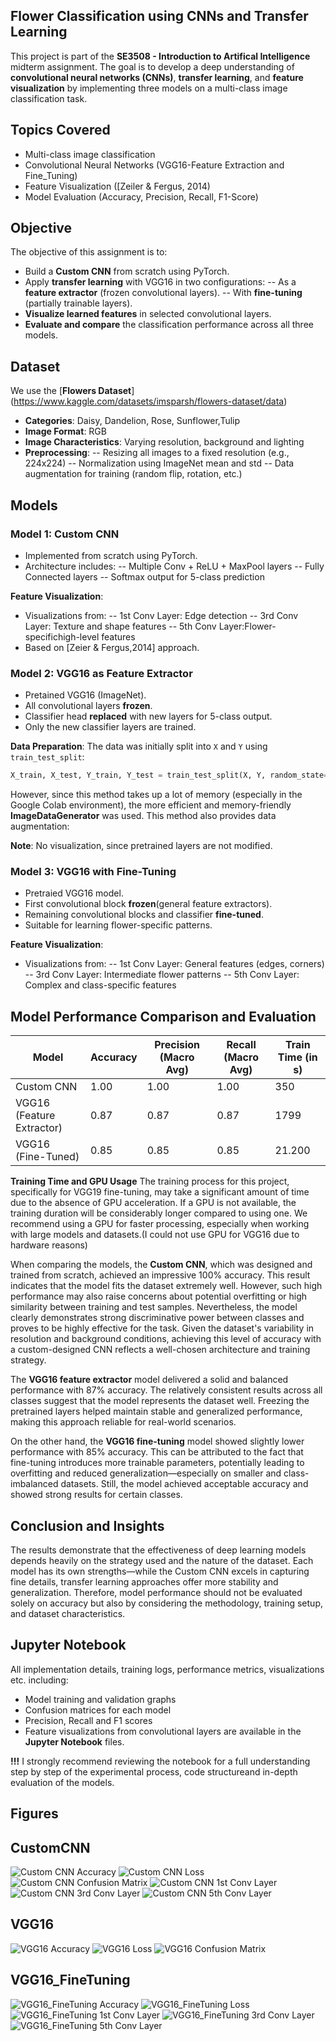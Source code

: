 ## Flower Classification using CNNs and Transfer Learning
This project is part of the **SE3508 - Introduction to Artifical Intelligence** midterm assignment. The goal is to develop a deep understanding of **convolutional neural networks (CNNs)**, **transfer learning**, and **feature visualization**  by implementing three models on a multi-class image classification task.   


## Topics Covered
- Multi-class image classification
- Convolutional Neural Networks (VGG16-Feature Extraction and Fine_Tuning)
- Feature Visualization ([Zeiler & Fergus, 2014)
- Model Evaluation (Accuracy, Precision, Recall, F1-Score)



## Objective 
The objective of this assignment is to:
- Build a **Custom CNN** from scratch using PyTorch.
- Apply **transfer learning** with VGG16 in two configurations:
--  As a **feature extractor** (frozen convolutional layers).
-- With **fine-tuning** (partially trainable layers).
- **Visualize learned features** in selected convolutional layers.
- **Evaluate and compare** the classification performance across all three models.

 

## Dataset 
We use the [**Flowers Dataset**] (https://www.kaggle.com/datasets/imsparsh/flowers-dataset/data)



- **Categories**: Daisy, Dandelion, Rose, Sunflower,Tulip
- **Image Format**: RGB
- **Image Characteristics**: Varying resolution, background and lighting
- **Preprocessing**:
-- Resizing all images to a fixed resolution (e.g., 224x224)
-- Normalization using ImageNet mean and std
-- Data augmentation for training (random flip, rotation, etc.)



## Models

### Model 1: Custom CNN
- Implemented from scratch using PyTorch.
- Architecture includes:
-- Multiple Conv + ReLU + MaxPool layers
-- Fully Connected layers
-- Softmax output for 5-class prediction



**Feature Visualization**:
- Visualizations from:
-- 1st Conv Layer: Edge detection
-- 3rd Conv Layer: Texture and shape features
-- 5th Conv Layer:Flower-specifichigh-level features
- Based on [Zeier & Fergus,2014] approach.



### Model 2: VGG16 as Feature Extractor
- Pretained VGG16 (ImageNet).
- All convolutional layers **frozen**.
- Classifier head **replaced** with new layers for 5-class output.
- Only the new  classifier layers are trained.

**Data Preparation**:
The data was initially split into `X` and `Y` using `train_test_split`:

```python
X_train, X_test, Y_train, Y_test = train_test_split(X, Y, random_state=0)
```

However, since this method takes up a lot of memory (especially in the Google Colab environment), the more efficient and memory-friendly **ImageDataGenerator** was used. This method also provides data augmentation:


**Note**: No visualization, since pretrained layers are not modified.





### Model 3: VGG16 with Fine-Tuning
- Pretraied VGG16 model.
- First convolutional block **frozen**(general feature extractors).
- Remaining convolutional blocks and classifier **fine-tuned**.
- Suitable for learning flower-specific patterns.



**Feature Visualization**:
- Visualizations from:
-- 1st Conv Layer: General features (edges, corners)
-- 3rd Conv Layer: Intermediate flower patterns
-- 5th Conv Layer: Complex and class-specific features



## Model Performance Comparison and Evaluation
| Model                   | Accuracy | Precision (Macro Avg) | Recall (Macro Avg) | Train Time (in s) |
|-------------------------|----------|------------------------|---------------------|--------------------|
| Custom CNN              | 1.00     | 1.00                   | 1.00                | 350                 |
| VGG16 (Feature Extractor) | 0.87     | 0.87                   | 0.87                | 1799                  |
| VGG16 (Fine-Tuned)      | 0.85     | 0.85                   | 0.85                | 21.200                  |

**Training Time and GPU Usage**
The training process for this project, specifically for VGG19 fine-tuning, may take a significant amount of time due to the absence of GPU acceleration. If a GPU is not available, the training duration will be considerably longer compared to using one. We recommend using a GPU for faster processing, especially when working with large models and datasets.(I could not use GPU for VGG16 due to hardware reasons)

When comparing the models, the **Custom CNN**, which was designed and trained from scratch, achieved an impressive 100% accuracy. This result indicates that the model fits the dataset extremely well. However, such high performance may also raise concerns about potential overfitting or high similarity between training and test samples. Nevertheless, the model clearly demonstrates strong discriminative power between classes and proves to be highly effective for the task. Given the dataset's variability in resolution and background conditions, achieving this level of accuracy with a custom-designed CNN reflects a well-chosen architecture and training strategy.

The **VGG16 feature extractor** model delivered a solid and balanced performance with 87% accuracy. The relatively consistent results across all classes suggest that the model represents the dataset well. Freezing the pretrained layers helped maintain stable and generalized performance, making this approach reliable for real-world scenarios.

On the other hand, the **VGG16 fine-tuning**  model showed slightly lower performance with 85% accuracy. This can be attributed to the fact that fine-tuning introduces more trainable parameters, potentially leading to overfitting and reduced generalization—especially on smaller and class-imbalanced datasets. Still, the model achieved acceptable accuracy and showed strong results for certain classes.

## Conclusion and Insights
The results demonstrate that the effectiveness of deep learning models depends heavily on the strategy used and the nature of the dataset. Each model has its own strengths—while the Custom CNN excels in capturing fine details, transfer learning approaches offer more stability and generalization. Therefore, model performance should not be evaluated solely on accuracy but also by considering the methodology, training setup, and dataset characteristics.
## 



## Jupyter Notebook 
All implementation details, training logs, performance metrics, visualizations etc. including:
- Model training and validation graphs
- Confusion matrices for each model
- Precision, Recall and F1 scores
- Feature visualizations from convolutional layers
are available in the **Jupyter Notebook** files.

**!!!** I strongly recommend reviewing the notebook for a full understanding step by step of the experimental process, code structureand in-depth evaluation of the models.



## Figures
## CustomCNN




![Custom CNN Accuracy](figures/CNN/accuracy.png)
![Custom CNN Loss](figures/CNN/loss.png)
![Custom CNN Confusion Matrix](figures/CNN/confusion_matrix.png)
![Custom CNN 1st Conv Layer](figures/CNN/conv1.png)
![Custom CNN 3rd Conv Layer](figures/CNN/conv3.png)
![Custom CNN 5th Conv Layer](figures/CNN/conv5.png)


## VGG16 



![VGG16 Accuracy](figures/VGG16/accuracy.png)
![VGG16 Loss](figures/VGG16/loss.png)
![VGG16 Confusion Matrix](figures/VGG16/confusion_matrix.png)


## VGG16_FineTuning



![VGG16_FineTuning Accuracy](figures/VGG16_FineTuning/accuracy.png)
![VGG16_FineTuning Loss](figures/VGG16_FineTuning/loss.png)
![VGG16_FineTuning 1st Conv Layer](figures/VGG16_FineTuning/conv1.png)
![VGG16_FineTuning 3rd Conv Layer](figures/VGG16_FineTuning/conv3.png)
![VGG16_FineTuning 5th Conv Layer](figures/VGG16_FineTuning/conv5.png)

